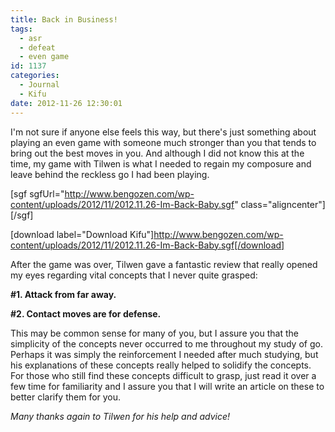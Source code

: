 ```yaml
---
title: Back in Business!
tags:
  - asr
  - defeat
  - even game
id: 1137
categories:
  - Journal
  - Kifu
date: 2012-11-26 12:30:01
---
```


I'm not sure if anyone else feels this way, but there's just something about playing an even game with someone much stronger than you that tends to bring out the best moves in you. And although I did not know this at the time, my game with Tilwen is what I needed to regain my composure and leave behind the reckless go I had been playing.

[sgf sgfUrl="http://www.bengozen.com/wp-content/uploads/2012/11/2012.11.26-Im-Back-Baby.sgf" class="aligncenter"][/sgf]

[download label="Download Kifu"]http://www.bengozen.com/wp-content/uploads/2012/11/2012.11.26-Im-Back-Baby.sgf[/download]

After the game was over, Tilwen gave a fantastic review that really opened my eyes regarding vital concepts that I never quite grasped:

**#1\. Attack from far away.**

**#2\. Contact moves are for defense.**

This may be common sense for many of you, but I assure you that the simplicity of the concepts never occurred to me throughout my study of go. Perhaps it was simply the reinforcement I needed after much studying, but his explanations of these concepts really helped to solidify the concepts. For those who still find these concepts difficult to grasp, just read it over a few time for familiarity and I assure you that I will write an article on these to better clarify them for you.

_Many thanks again to Tilwen for his help and advice!_